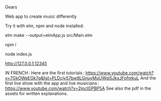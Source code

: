 Gears

Web app to create music differently

Try it with elm, npm and node installed:

elm make --output=elmApp.js src/Main.elm

npm i

node index.js

http://127.0.0.1:12345

IN FRENCH :
Here are the first tutorials :
https://www.youtube.com/watch?v=7GkOWeEGk7g&list=PLDcjy57bw8LGnuyMuUWgi5JkxJFofmkuL
And the first live show with the app and live musicians :
https://www.youtube.com/watch?v=2jpcIGPBP5A
See also the pdf in the assets for written explanations.
